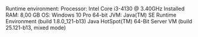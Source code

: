 Runtime environment:
Processor: Intel Core i3-4130 @ 3.40GHz
Installed RAM: 8,00 GB
OS: Windows 10 Pro 64-bit
JVM: Java(TM) SE Runtime Environment (build 1.8.0_121-b13)
Java HotSpot(TM) 64-Bit Server VM (build 25.121-b13, mixed mode)